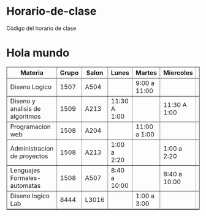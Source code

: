 # Horario-de-clase
Código del horario de clase
<!DOCTYPE html>
<html lang="en">
<head>
    <meta charset="UTF-8">
    <meta name="viewport" content="width=device-width, initial-scale=1.0">
    <title>Horario</title>
    <link rel="stylesheet" href="./estilos.css">
</head>
<body>
    <h1>
        Hola mundo</h1>
        <table border="1">
            <tr>
                <th>Materia</th>
                <th>Grupo</th>
                <th>Salon</th>
                <th>Lunes</th>
                <th>Martes</th>
                <th>Miercoles</th>
                <th>Jueves</th>
                <th>Viernes1</th>
            </tr>
            <tr>
                <td>Diseno Logico</td>
                <td>1507</td>
                <td>A504</td>
                <td> </td>
                <td>9:00 a 11:00</td>
                <td> </td>
                <td>9:00 a 11:00</td>
            </tr>
            <tr>
                <td>Diseno y analisis de algoritmos</td>
                <td>1509</td>
                <td>A213</td>
                <td>11:30 A 1:00</td>
                <td> </td>
                <td>11:30 A 1:00</td>
                <td> </td>
                <td>11:30 A 1:00</td>
            </tr>
            <tr>
                <td>Programacion web</td>
                <td>1508</td>
                <td>A204</td>
                <td> </td>
                <td>11:00 a 1:00</td>
                <td> </td>
                <td>11:00 a 1:00</td>
                <td> </td>
            </tr>
            <tr>
                <td>Administracion de proyectos</td>
                <td>1508</td>
                <td>A213</td>
                <td>1:00 a 2:20</td>
                <td> </td>
                <td>1:00 a 2:20</td>
                <td> </td>
                <td>1:00 a 2:20</td>
            </tr>
            <tr>
                <td>Lenguajes Formales-automatas</td>
                <td>1508</td>
                <td>A507</td>
                <td>8:40 a 10:00</td>
                <td> </td>
                <td>8:40 a 10:00</td>
                <td> </td>
                <td>8:40 a 10:00</td>
            </tr>
            <tr>
                <td>Diseno logico Lab</td>
                <td>8444</td>
                <td>L3016</td>
                <td> </td>
                <td>1:00 a 3:00</td>
                <td> </td>
                <td> </td>
                <td> </td>
            </tr>
        </table>
</body>
</html>
